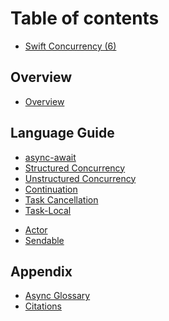 # Table of contents

* [Swift Concurrency (6)](README.md)

## Overview

* [Overview](welcome-to-swift/Overview.md)

## Language Guide

* [async-await](language-guide/async-await.md)
* [Structured Concurrency](language-guide/Structured-Concurrency.md)
* [Unstructured Concurrency](language-guide/Unstructured-Concurrency.md)
* [Continuation](language-guide/Continuation.md)
* [Task Cancellation](language-guide/Task-Cancellation.md)
* [Task-Local](language-guide/Task-Local.md)
<!--* [AsyncSequence/AsyncStream](language-guide/AsyncSequence-AsyncStream.md)-->
* [Actor](language-guide/Actor.md)
* [Sendable](language-guide/Sendable.md)
<!--* [GlobalActor](language-guide/MainActor-GlobalActor.md)-->
<!--* [Task Executor](language-guide/Task-Executor.md)-->
<!--* [Actor Executor](language-guide/Actor-Executor.md)-->
<!--* [Region Based Isolation](language-guide/Region-Based-Isolation.md)-->
<!--* [Attributes](language-guide/Atributes.md)-->




<!--## Official Documentation-->
<!---->
<!--* [Task]()-->
<!--    * [init(priority:operation:)]()-->




<!--## Swift Evolution-->
<!---->
<!--* [SE-0306-actors]()-->




## Appendix

* [Async Glossary](appendix/Async-Glossary.md)
* [Citations](appendix/Citations.md)
